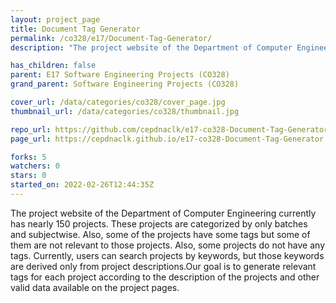 ```yaml
---
layout: project_page
title: Document Tag Generator
permalink: /co328/e17/Document-Tag-Generator/
description: "The project website of the Department of Computer Engineering currently has nearly 150 projects. These projects are categorized by only batches and subjectwise. Also, some of the projects have some tags but some of them are not relevant to those projects. Also, some projects do not have any tags. Currently, users can search projects by keywords, but those keywords are derived only from project descriptions.Our goal is to generate relevant tags for each project according to the description of the projects and other valid data available on the project pages. "

has_children: false
parent: E17 Software Engineering Projects (CO328)
grand_parent: Software Engineering Projects (CO328)

cover_url: /data/categories/co328/cover_page.jpg
thumbnail_url: /data/categories/co328/thumbnail.jpg

repo_url: https://github.com/cepdnaclk/e17-co328-Document-Tag-Generator
page_url: https://cepdnaclk.github.io/e17-co328-Document-Tag-Generator

forks: 5
watchers: 0
stars: 0
started_on: 2022-02-26T12:44:35Z
---
```

The project website of the Department of Computer Engineering currently has nearly 150 projects. These projects are categorized by only batches and subjectwise. Also, some of the projects have some tags but some of them are not relevant to those projects. Also, some projects do not have any tags. Currently, users can search projects by keywords, but those keywords are derived only from project descriptions.Our goal is to generate relevant tags for each project according to the description of the projects and other valid data available on the project pages. 

